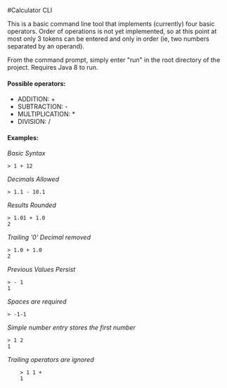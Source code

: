#Calculator CLI

This is a basic command line tool that implements 
(currently) four basic operators. Order of operations
is not yet implemented, so at this point at most 
only 3 tokens can be entered and only in order 
(ie, two numbers separated by an operand).

From the command prompt, simply enter "run" in the root directory of the project.
Requires Java 8 to run.

#### Possible operators: 
* ADDITION: +
* SUBTRACTION: -
* MULTIPLICATION: * 
* DIVISION: /

#### Examples:
  
*Basic Syntax*

    > 1 + 12
*Decimals Allowed*

    > 1.1 - 10.1 
        
*Results Rounded*

    > 1.01 + 1.0
    2 

*Trailing '0' Decimal removed* 
    
    > 1.0 + 1.0
    2
     
*Previous Values Persist*
 
    > - 1
    1
     
*Spaces are required*
 
    > -1-1 

*Simple number entry stores the first number*
 
    > 1 2
    1
         
*Trailing operators are ignored*
 
        > 1 1 +
        1
        